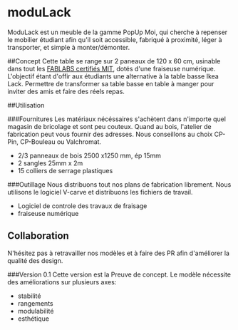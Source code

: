 # moduLack

ModuLack est un meuble de la gamme PopUp Moi, qui cherche à repenser le mobilier étudiant afin qu'il soit accessible, fabriqué à proximité, léger à transporter, et simple à monter/démonter.

##Concept
Cette table se range sur 2 paneaux de 120 x 60 cm, usinable dans tout les [FABLABS certifiés MIT](http://fablabs.io/ ), dotés d'une fraiseuse numérique. L'objectif étant d'offir aux étudiants une alternative à la table basse Ikea Lack.  Permettre de transformer sa table basse en table à manger pour inviter des amis et faire des réels repas.

##Utilisation

###Fournitures
Les matériaux nécéssaires s'achètent dans n'importe quel magasin de bricolage et sont peu couteux. Quand au bois, l'atelier de fabrication peut vous fournir des adresses. Nous conseillons au choix CP-Pin, CP-Bouleau ou Valchromat.
* 2/3 panneaux de bois 2500 x1250 mm, ép 15mm
* 2 sangles 25mm x 2m
* 15 colliers de serrage plastiques

###Outillage
Nous distribuons tout nos plans de fabrication librement. Nous utilisons le logiciel V-carve et distribuons les fichiers de travail.
* Logiciel de controle des travaux de fraisage
* fraiseuse numérique

## Collaboration
N'hésitez pas à retravailler nos modèles et à faire des PR afin d'améliorer la qualité des design.

###Version 0.1
Cette version est la Preuve de concept. Le modèle nécessite des améliorations sur plusieurs axes:
* stabilité
* rangements
* modulabilité
* esthétique